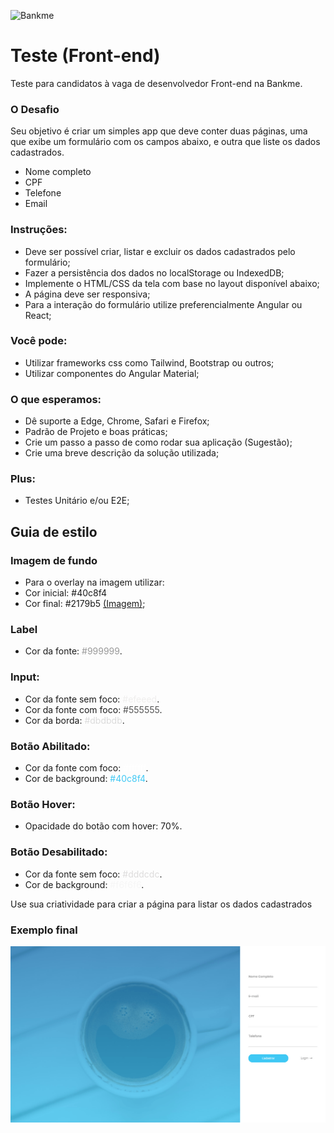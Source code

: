 ![Bankme](https://avatars3.githubusercontent.com/u/76438827)

# Teste (Front-end)
Teste para candidatos à vaga de desenvolvedor Front-end na Bankme.

### O Desafio

Seu objetivo é criar um simples app que deve conter duas páginas, uma que exibe um formulário com os campos abaixo, e outra que liste os dados cadastrados.

* Nome completo
* CPF
* Telefone
* Email

### Instruções:
 - Deve ser possível criar, listar e excluir os dados cadastrados pelo formulário;
 - Fazer a persistência dos dados no localStorage ou IndexedDB;
 - Implemente o HTML/CSS da tela com base no layout disponível abaixo;
 - A página deve ser responsiva;
 - Para a interação do formulário utilize preferencialmente Angular ou React;

### Você pode:
 - Utilizar frameworks css como Tailwind, Bootstrap ou outros;
 - Utilizar componentes do Angular Material;
 
### O que esperamos:
 - Dê suporte a Edge, Chrome, Safari e Firefox;
 - Padrão de Projeto e boas práticas;
 - Crie um passo a passo de como rodar sua aplicação (Sugestão);
 - Crie uma breve descrição da solução utilizada;

### Plus:
 - Testes Unitário e/ou E2E;

## Guia de estilo

### Imagem de fundo
 - Para o overlay na imagem utilizar:
 - Cor inicial: #40c8f4
 - Cor final: #2179b5
[(Imagem)](./images/bg.jpg);

### Label
 - Cor da fonte: <span style="color:#999999">#999999</span>.

### Input:
 - Cor da fonte sem foco: <span style="color:#efeeed">#efeeed</span>.
 - Cor da fonte com foco: <span style="color:#555555">#555555</span>.
 - Cor da borda: <span style="color:#dbdbdb">#dbdbdb</span>.

### Botão Abilitado:
 - Cor da fonte com foco: <span style="color:#ffffff">#ffffff</span>.
 - Cor de background: <span style="color:#40c8f4">#40c8f4</span>.

### Botão Hover:
 - Opacidade do botão com hover: 70%.

### Botão Desabilitado:
 - Cor da fonte sem foco: <span style="color:#dddcdc">#dddcdc</span>.
 - Cor de background: <span style="color:#f6f6f6">#f6f6f6</span>.

Use sua criatividade para criar a página para listar os dados cadastrados 

### Exemplo final

![inputs](./images/versao-web.png)